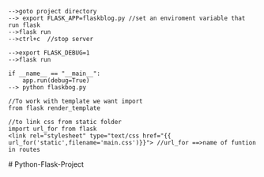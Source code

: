 <!-- Flask Run -->
    -->goto project directory
    --> export FLASK_APP=flaskblog.py //set an enviroment variable that run flask
    -->flask run
    -->ctrl+c  //stop server

<!-- Without restart server Run -->
    -->export FLASK_DEBUG=1
    -->flask run

<!-- Without environment variable -->
    if __name__ == "__main__":
        app.run(debug=True)
    --> python flaskbog.py

<!-- Template (html file)-->
    //To work with template we want import
    from flask render_template

<!-- find exact location og routes -->
    //to link css from static folder
    import url_for from flask
    <link rel="stylesheet" type="text/css href="{{ url_for('static',filename='main.css')}}"> //url_for ==>name of funtion in routes
 <!-- flask_wtf --># Python-Flask-Project
